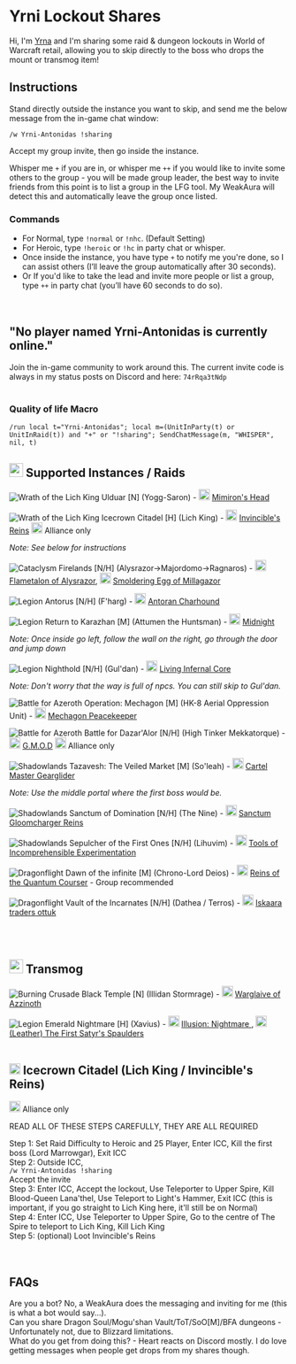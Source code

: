 # Yrni Lockout Shares

Hi, I'm [Yrna](https://worldofwarcraft.blizzard.com/en-us/character/eu/antonidas/Yrna) and I'm sharing some raid & dungeon lockouts in World of Warcraft retail, allowing you to skip directly to the boss who drops the mount or transmog item!

## Instructions

Stand directly outside the instance you want to skip, and send me the below message from the in-game chat window:

`/w Yrni-Antonidas !sharing`

Accept my group invite, then go inside the instance.

Whisper me `+` if you are in, or whisper me `++` if you would like to invite some others to the group - you will be made group leader, the best way to invite friends from this point is to list a group in the LFG tool. My WeakAura will detect this and automatically leave the group once listed.

### **Commands**  
- For Normal, type `!normal` or `!nhc`. (Default Setting) 
- For Heroic, type `!heroic` or `!hc` in party chat or whisper.  
- Once inside the instance, you have type `+` to notify me you're done, so I can assist others (I’ll leave the group automatically after 30 seconds).  
- Or If you'd like to take the lead and invite more people or list a group, type `++` in party chat (you’ll have 60 seconds to do so).  
<br><br>
## "No player named Yrni-Antonidas is currently online."

Join the in-game community to work around this. The current invite code is always in my status posts on Discord and here: `74rRqa3tNdp`
<br><br>

### **Quality of life Macro**
`/run local t="Yrni-Antonidas"; local m=(UnitInParty(t) or UnitInRaid(t)) and "+" or "!sharing"; SendChatMessage(m, "WHISPER", nil, t)`

## <img src="https://github.com/user-attachments/assets/42d54c34-21f8-41d3-940f-328bc1a3e1c9" width="25" height="25"> **Supported Instances / Raids** 

![Wrath of the Lich King](https://wow.zamimg.com/images/icons/expansions/wotlk.gif) Ulduar [N] (Yogg-Saron) - <img src="https://wow.zamimg.com/images/wow/icons/large/inv_misc_enggizmos_03.jpg" width="20" height="20"> <a href="https://www.wowhead.com/item=45693/mimirons-head" target="_blank">Mimiron's Head</a>

![Wrath of the Lich King](https://wow.zamimg.com/images/icons/expansions/wotlk.gif) Icecrown Citadel [H] (Lich King) - <img src="https://wow.zamimg.com/images/wow/icons/large/spell_deathknight_summondeathcharger.jpg" width="20" height="20"> <a href="https://www.wowhead.com/wotlk/item=50818/invincibles-reins" target="_blank">Invincible's Reins</a>   <img src="https://warcraft.wiki.gg/images/6/60/AllianceLogo.png" width="20" height="20"> Alliance only

  *Note: See below for instructions*

![Cataclysm](https://wow.zamimg.com/images/icons/expansions/cata.gif) Firelands [N/H] (Alysrazor->Majordomo->Ragnaros) - <img src="https://wow.zamimg.com/images/wow/icons/large/ability_mount_fireravengodmount.jpg" width="20" height="20"> <a href="https://www.wowhead.com/item=71665/flametalon-of-alysrazor" target="_blank">Flametalon of Alysrazor</a>, <img src="https://wow.zamimg.com/images/wow/icons/large/inv_misc_orb_05.jpg" width="20" height="20"> <a href="https://www.wowhead.com/item=69224/smoldering-egg-of-millagazor" target="_blank">Smoldering Egg of Millagazor</a>

![Legion](https://wow.zamimg.com/images/icons/expansions/legion.png) Antorus [N/H] (F'harg) - <img src="https://wow.zamimg.com/images/wow/icons/large/inv_felhound3_shadow_fire.jpg" width="20" height="20"> <a href="https://www.wowhead.com/item=152816/antoran-charhound" target="_blank">Antoran Charhound</a>

![Legion](https://wow.zamimg.com/images/icons/expansions/legion.png) Return to Karazhan [M] (Attumen the Huntsman) - <img src="https://wow.zamimg.com/images/wow/icons/large/inv_skeletalwarhorse_black.jpg" width="20" height="20"> <a href="https://www.wowhead.com/item=142236/midnights-eternal-reins#dropped-by" target="_blank">Midnight</a>  

  *Note: Once inside go left, follow the wall on the right, go through the door and jump down*

![Legion](https://wow.zamimg.com/images/icons/expansions/legion.png) Nighthold [N/H] (Gul'dan) - <img src="https://wow.zamimg.com/images/wow/icons/large/inv_infernalmountgreen.jpg" width="20" height="20"> <a href="https://www.wowhead.com/item=137574/living-infernal-core" target="_blank">Living Infernal Core</a>

  *Note: Don't worry that the way is full of npcs. You can still skip to Gul'dan.*

![Battle for Azeroth](https://wow.zamimg.com/images/icons/expansions/bfa.png) Operation: Mechagon [M] (HK-8 Aerial Oppression Unit) - <img src="https://wow.zamimg.com/images/wow/icons/large/inv_mechagonspidertank_brass.jpg" width="20" height="20"> <a href="https://www.wowhead.com/item=168826/mechagon-peacekeeper" target="_blank">Mechagon Peacekeeper</a>

![Battle for Azeroth](https://wow.zamimg.com/images/icons/expansions/bfa.png) Battle for Dazar'Alor [N/H] (High Tinker Mekkatorque) - <img src="https://wow.zamimg.com/images/wow/icons/large/achievement_dungeon_coinoperatedcrowdpummeler.jpg" width="20" height="20"> <a href="https://www.wowhead.com/item=166518/g-m-o-d" target="_blank">G.M.O.D</a> <img src="https://warcraft.wiki.gg/images/6/60/AllianceLogo.png" width="20" height="20"> Alliance only

![Shadowlands](https://wow.zamimg.com/images/icons/expansions/sl.png) Tazavesh: The Veiled Market [M] (So'leah) - <img src="https://wow.zamimg.com/images/wow/icons/large/inv_brokermount_dark.jpg" width="20" height="20"> <a href="https://www.wowhead.com/item=186638/cartel-masters-gearglider" target="_blank">Cartel Master Gearglider</a>

  *Note: Use the middle portal where the first boss would be.*

![Shadowlands](https://wow.zamimg.com/images/icons/expansions/sl.png) Sanctum of Domination [N/H] (The Nine) - <img src="https://wow.zamimg.com/images/wow/icons/large/ability_mount_mawhorsespikes_purple.jpg" width="20" height="20"> <a href="https://www.wowhead.com/item=186656/sanctum-gloomchargers-reins" target="_blank">Sanctum Gloomcharger Reins</a>

![Shadowlands](https://wow.zamimg.com/images/icons/expansions/sl.png) Sepulcher of the First Ones [N/H] (Lihuvim) - <img src="https://wow.zamimg.com/images/wow/icons/large/trade_archaeology_hairpinsilvermalachite.jpg" width="20" height="20"> <a href="https://www.wowhead.com/item=189178/tools-of-incomprehensible-experimentation" target="_blank">Tools of Incomprehensible Experimentation</a>

![Dragonflight](https://wow.zamimg.com/images/icons/expansions/df.png) Dawn of the infinite [M] (Chrono-Lord Deios) - <img src="https://wow.zamimg.com/images/wow/icons/large/spell_tailor_mountspeedup01.jpg" width="20" height="20"> <a href="https://www.wowhead.com/item=208216/reins-of-the-quantum-courser#contains" target="_blank">Reins of the Quantum Courser</a> - Group recommended

![Dragonflight](https://wow.zamimg.com/images/icons/expansions/df.png) Vault of the Incarnates [N/H] (Dathea / Terros) - <img src="https://wow.zamimg.com/images/wow/icons/large/inv_riverotterlargemount01_black.jpg" width="20" height="20"> <a href="https://www.wowhead.com/item=198871/iskaara-traders-ottuk" target="_blank">Iskaara traders ottuk</a>

<br><br>
## <img src="https://github.com/user-attachments/assets/38f791a2-a6ac-4f8f-9c09-f3b4469e8c39" width="25" height="25"> **Transmog** 

![Burning Crusade](https://camo.githubusercontent.com/f61e2033425eae6d6df397f573b84576409297ca080f9892163b331f18e0eea2/68747470733a2f2f7374617469632e77696b69612e6e6f636f6f6b69652e6e65742f776f7770656469612f696d616765732f302f30652f42635f69636f6e2e6769662f7265766973696f6e2f6c61746573743f63623d3230313130323138313834373032) Black Temple [N] (Illidan Stormrage) - <img src="https://wow.zamimg.com/images/wow/icons/large/inv_weapon_glave_01.jpg" width="20" height="20"> <a href="https://www.wowhead.com/item=32837/warglaive-of-azzinoth" target="_blank">Warglaive of Azzinoth</a>

![Legion](https://wow.zamimg.com/images/icons/expansions/legion.png) Emerald Nightmare [H] (Xavius) - <img src="https://wow.zamimg.com/images/wow/icons/large/inv_inscription_weaponscroll03.jpg" width="20" height="20"> <a href="https://www.wowhead.com/item=138827/illusion-nightmare" target="_blank">Illusion: Nightmare </a>, <img src="https://wow.zamimg.com/images/wow/icons/large/inv_leather_pvpdruidgladiator_o_01shoulder.jpg" width="20" height="20"> <a href="https://www.wowhead.com/item=141006/the-first-satyrs-spaulders" target="_blank">(Leather) The First Satyr's Spaulders</a>
<br><br>
## <img src="https://warcraft.wiki.gg/images/6/60/AllianceLogo.png" width="20" height="20"> Icecrown Citadel (Lich King / Invincible's Reins)

<img src="https://warcraft.wiki.gg/images/6/60/AllianceLogo.png" width="20" height="20"> Alliance only

READ ALL OF THESE STEPS CAREFULLY, THEY ARE ALL REQUIRED

Step 1: Set Raid Difficulty to Heroic and 25 Player, Enter ICC, Kill the first boss (Lord Marrowgar), Exit ICC  
Step 2: Outside ICC,   
`/w Yrni-Antonidas !sharing`  
Accept the invite  
Step 3: Enter ICC, Accept the lockout, Use Teleporter to Upper Spire, Kill Blood-Queen Lana'thel, Use Teleport to Light's Hammer, Exit ICC (this is important, if you go straight to Lich King here, it'll still be on Normal)  
Step 4: Enter ICC, Use Teleporter to Upper Spire, Go to the centre of The Spire to teleport to Lich King, Kill Lich King  
Step 5: (optional) Loot Invincible's Reins  
<br><br>
## FAQs

Are you a bot? No, a WeakAura does the messaging and inviting for me (this is what a bot would say...).  
Can you share Dragon Soul/Mogu'shan Vault/ToT/SoO[M]/BFA dungeons - Unfortunately not, due to Blizzard limitations.  
What do you get from doing this? - Heart reacts on Discord mostly. I do love getting messages when people get drops from my shares though.  
